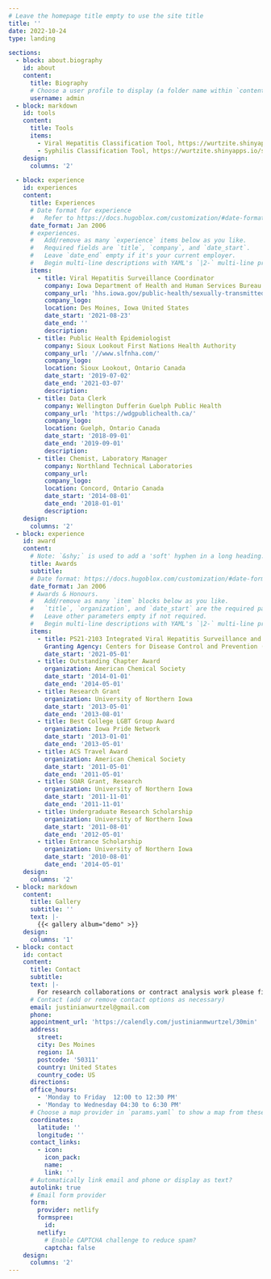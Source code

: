 ```yaml
---
# Leave the homepage title empty to use the site title
title: ''
date: 2022-10-24
type: landing

sections:
  - block: about.biography
    id: about
    content:
      title: Biography
      # Choose a user profile to display (a folder name within `content/authors/`)
      username: admin
  - block: markdown
    id: tools 
    content:
      title: Tools
      items:
        - Viral Hepatitis Classification Tool, https://wurtzite.shinyapps.io/HBCV2024/
        - Syphilis Classification Tool, https://wurtzite.shinyapps.io/syphilisclassification/
    design:
      columns: '2'

  - block: experience
    id: experiences 
    content:
      title: Experiences
      # Date format for experience
      #   Refer to https://docs.hugoblox.com/customization/#date-format
      date_format: Jan 2006
      # experiences.
      #   Add/remove as many `experience` items below as you like.
      #   Required fields are `title`, `company`, and `date_start`.
      #   Leave `date_end` empty if it's your current employer.
      #   Begin multi-line descriptions with YAML's `|2-` multi-line prefix.
      items:
        - title: Viral Hepatitis Surveillance Coordinator
          company: Iowa Department of Health and Human Services Bureau of HIV, STI, and Hepatitis
          company_url: 'hhs.iowa.gov/public-health/sexually-transmitted-infections'
          company_logo:
          location: Des Moines, Iowa United States
          date_start: '2021-08-23'
          date_end: ''
          description:
        - title: Public Health Epidemiologist
          company: Sioux Lookout First Nations Health Authority
          company_url: '//www.slfnha.com/'
          company_logo:
          location: Sioux Lookout, Ontario Canada
          date_start: '2019-07-02'
          date_end: '2021-03-07'
          description:
        - title: Data Clerk
          company: Wellington Dufferin Guelph Public Health
          company_url: 'https://wdgpublichealth.ca/'
          company_logo:
          location: Guelph, Ontario Canada
          date_start: '2018-09-01'
          date_end: '2019-09-01'
          description:
        - title: Chemist, Laboratory Manager
          company: Northland Technical Laboratories
          company_url: 
          company_logo:
          location: Concord, Ontario Canada
          date_start: '2014-08-01'
          date_end: '2018-01-01'
          description: 
    design:
      columns: '2'
  - block: experience
    id: award
    content:
      # Note: `&shy;` is used to add a 'soft' hyphen in a long heading.
      title: Awards
      subtitle:
      # Date format: https://docs.hugoblox.com/customization/#date-format
      date_format: Jan 2006
      # Awards & Honours.
      #   Add/remove as many `item` blocks below as you like.
      #   `title`, `organization`, and `date_start` are the required parameters.
      #   Leave other parameters empty if not required.
      #   Begin multi-line descriptions with YAML's `|2-` multi-line prefix.
      items:
        - title: PS21-2103 Integrated Viral Hepatitis Surveillance and Prevention Funding for Health Departments
          Granting Agency: Centers for Disease Control and Prevention (CDC).
          date_start: '2021-05-01'
        - title: Outstanding Chapter Award
          organization: American Chemical Society
          date_start: '2014-01-01'
          date_end: '2014-05-01'
        - title: Research Grant
          organization: University of Northern Iowa
          date_start: '2013-05-01'
          date_end: '2013-08-01'
        - title: Best College LGBT Group Award
          organization: Iowa Pride Network
          date_start: '2013-01-01'
          date_end: '2013-05-01'
        - title: ACS Travel Award
          organization: American Chemical Society
          date_start: '2011-05-01'
          date_end: '2011-05-01'
        - title: SOAR Grant, Research
          organization: University of Northern Iowa
          date_start: '2011-11-01'
          date_end: '2011-11-01'
        - title: Undergraduate Research Scholarship 
          organization: University of Northern Iowa
          date_start: '2011-08-01'
          date_end: '2012-05-01'
        - title: Entrance Scholarship 
          organization: University of Northern Iowa
          date_start: '2010-08-01'
          date_end: '2014-05-01'
    design:
      columns: '2'
  - block: markdown
    content:
      title: Gallery
      subtitle: ''
      text: |-
        {{< gallery album="demo" >}}
    design:
      columns: '1'
  - block: contact
    id: contact
    content:
      title: Contact
      subtitle:
      text: |-
        For research collaborations or contract analysis work please fill out the form below.
      # Contact (add or remove contact options as necessary)
      email: justinianwurtzel@gmail.com
      phone: 
      appointment_url: 'https://calendly.com/justinianmwurtzel/30min'
      address:
        street: 
        city: Des Moines
        region: IA
        postcode: '50311'
        country: United States
        country_code: US
      directions: 
      office_hours:
        - 'Monday to Friday  12:00 to 12:30 PM'
        - 'Monday to Wednesday 04:30 to 6:30 PM'
      # Choose a map provider in `params.yaml` to show a map from these coordinates
      coordinates:
        latitude: ''
        longitude: ''  
      contact_links:
        - icon: 
          icon_pack: 
          name: 
          link: ''
      # Automatically link email and phone or display as text?
      autolink: true
      # Email form provider
      form:
        provider: netlify
        formspree:
          id:
        netlify:
          # Enable CAPTCHA challenge to reduce spam?
          captcha: false
    design:
      columns: '2'
---
```





